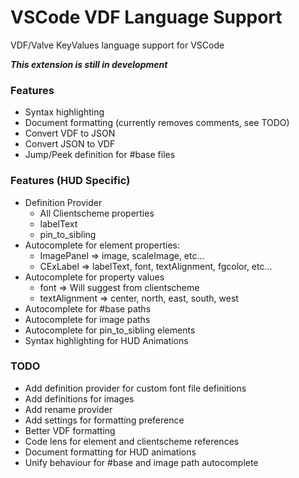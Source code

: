 # VSCode VDF Language Support

VDF/Valve KeyValues language support for VSCode

***This extension is still in development***

### Features
 - Syntax highlighting
 - Document formatting (currently removes comments, see TODO)
 - Convert VDF to JSON
 - Convert JSON to VDF
 - Jump/Peek definition for #base files

### Features (HUD Specific)
 - Definition Provider
    - All Clientscheme properties
    - labelText
    - pin_to_sibling
 - Autocomplete for element properties:
    - ImagePanel => image, scaleImage, etc...
    - CExLabel => labelText, font, textAlignment, fgcolor, etc...
 - Autocomplete for property values
    - font => Will suggest from clientscheme
    - textAlignment => center, north, east, south, west
 - Autocomplete for #base paths
 - Autocomplete for image paths
 - Autocomplete for pin_to_sibling elements
 - Syntax highlighting for HUD Animations


### TODO

 - Add definition provider for custom font file definitions
 - Add definitions for images
 - Add rename provider
 - Add settings for formatting preference
 - Better VDF formatting
 - Code lens for element and clientscheme references
 - Document formatting for HUD animations
 - Unify behaviour for #base and image path autocomplete